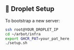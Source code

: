 ## 🚀 Droplet Setup

To bootstrap a new server:

```bash
ssh root@YOUR_DROPLET_IP
cd ~/arbot/infra
export GHCR_PAT=your_pat_here
./setup.sh
